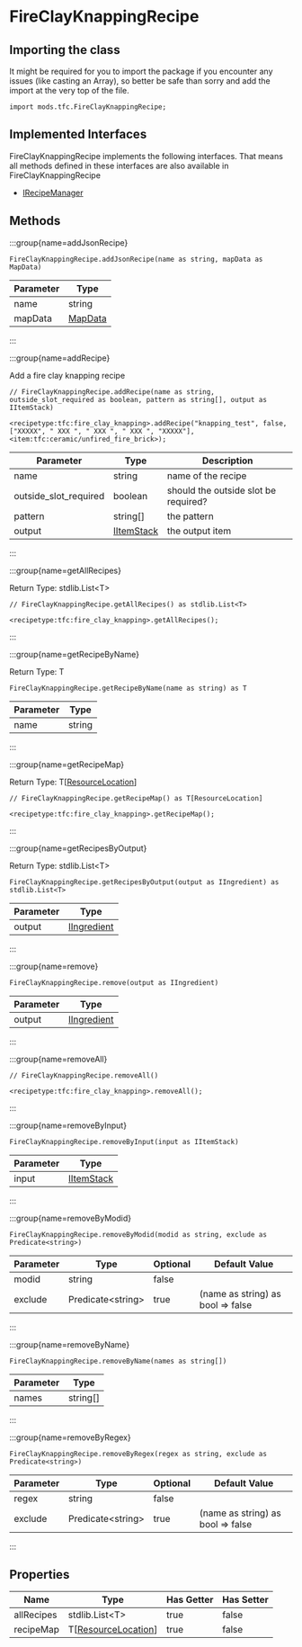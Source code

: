 # FireClayKnappingRecipe

## Importing the class

It might be required for you to import the package if you encounter any issues (like casting an Array), so better be safe than sorry and add the import at the very top of the file.
```zenscript
import mods.tfc.FireClayKnappingRecipe;
```


## Implemented Interfaces
FireClayKnappingRecipe implements the following interfaces. That means all methods defined in these interfaces are also available in FireClayKnappingRecipe

- [IRecipeManager](/vanilla/api/recipe/manager/IRecipeManager)

## Methods

:::group{name=addJsonRecipe}

```zenscript
FireClayKnappingRecipe.addJsonRecipe(name as string, mapData as MapData)
```

| Parameter |                 Type                 |
|-----------|--------------------------------------|
| name      | string                               |
| mapData   | [MapData](/vanilla/api/data/MapData) |


:::

:::group{name=addRecipe}

Add a fire clay knapping recipe

```zenscript
// FireClayKnappingRecipe.addRecipe(name as string, outside_slot_required as boolean, pattern as string[], output as IItemStack)

<recipetype:tfc:fire_clay_knapping>.addRecipe("knapping_test", false, ["XXXXX", " XXX ", " XXX ", " XXX ", "XXXXX"], <item:tfc:ceramic/unfired_fire_brick>);
```

|       Parameter       |                    Type                    |             Description              |
|-----------------------|--------------------------------------------|--------------------------------------|
| name                  | string                                     | name of the recipe                   |
| outside_slot_required | boolean                                    | should the outside slot be required? |
| pattern               | string[]                                   | the pattern                          |
| output                | [IItemStack](/vanilla/api/item/IItemStack) | the output item                      |


:::

:::group{name=getAllRecipes}

Return Type: stdlib.List&lt;T&gt;

```zenscript
// FireClayKnappingRecipe.getAllRecipes() as stdlib.List<T>

<recipetype:tfc:fire_clay_knapping>.getAllRecipes();
```

:::

:::group{name=getRecipeByName}

Return Type: T

```zenscript
FireClayKnappingRecipe.getRecipeByName(name as string) as T
```

| Parameter |  Type  |
|-----------|--------|
| name      | string |


:::

:::group{name=getRecipeMap}

Return Type: T[[ResourceLocation](/vanilla/api/resource/ResourceLocation)]

```zenscript
// FireClayKnappingRecipe.getRecipeMap() as T[ResourceLocation]

<recipetype:tfc:fire_clay_knapping>.getRecipeMap();
```

:::

:::group{name=getRecipesByOutput}

Return Type: stdlib.List&lt;T&gt;

```zenscript
FireClayKnappingRecipe.getRecipesByOutput(output as IIngredient) as stdlib.List<T>
```

| Parameter |                        Type                        |
|-----------|----------------------------------------------------|
| output    | [IIngredient](/vanilla/api/ingredient/IIngredient) |


:::

:::group{name=remove}

```zenscript
FireClayKnappingRecipe.remove(output as IIngredient)
```

| Parameter |                        Type                        |
|-----------|----------------------------------------------------|
| output    | [IIngredient](/vanilla/api/ingredient/IIngredient) |


:::

:::group{name=removeAll}

```zenscript
// FireClayKnappingRecipe.removeAll()

<recipetype:tfc:fire_clay_knapping>.removeAll();
```

:::

:::group{name=removeByInput}

```zenscript
FireClayKnappingRecipe.removeByInput(input as IItemStack)
```

| Parameter |                    Type                    |
|-----------|--------------------------------------------|
| input     | [IItemStack](/vanilla/api/item/IItemStack) |


:::

:::group{name=removeByModid}

```zenscript
FireClayKnappingRecipe.removeByModid(modid as string, exclude as Predicate<string>)
```

| Parameter |          Type           | Optional |           Default Value           |
|-----------|-------------------------|----------|-----------------------------------|
| modid     | string                  | false    |                                   |
| exclude   | Predicate&lt;string&gt; | true     | (name as string) as bool => false |


:::

:::group{name=removeByName}

```zenscript
FireClayKnappingRecipe.removeByName(names as string[])
```

| Parameter |   Type   |
|-----------|----------|
| names     | string[] |


:::

:::group{name=removeByRegex}

```zenscript
FireClayKnappingRecipe.removeByRegex(regex as string, exclude as Predicate<string>)
```

| Parameter |          Type           | Optional |           Default Value           |
|-----------|-------------------------|----------|-----------------------------------|
| regex     | string                  | false    |                                   |
| exclude   | Predicate&lt;string&gt; | true     | (name as string) as bool => false |


:::


## Properties

|    Name    |                             Type                              | Has Getter | Has Setter |
|------------|---------------------------------------------------------------|------------|------------|
| allRecipes | stdlib.List&lt;T&gt;                                          | true       | false      |
| recipeMap  | T[[ResourceLocation](/vanilla/api/resource/ResourceLocation)] | true       | false      |


